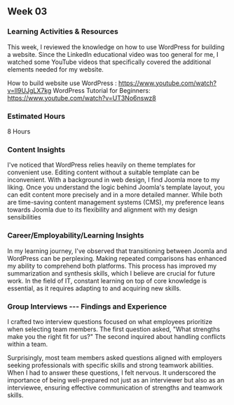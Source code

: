 ## Week 03
### Learning Activities & Resources
This week, I reviewed the knowledge on how to use WordPress for building a website.  Since the LinkedIn educational video was too general for me, 
I watched some YouTube videos that specifically covered the additional elements needed for my website.

How to build website use WordPress : https://www.youtube.com/watch?v=ll9UJgLX7kg 
WordPress Tutorial for Beginners: https://www.youtube.com/watch?v=UT3No6nswz8

### Estimated Hours
8 Hours

### Content Insights

I've noticed that WordPress relies heavily on theme templates for convenient use. Editing content without a suitable template can be inconvenient.
With a background in web design, I find Joomla more to my liking. Once you understand the logic behind Joomla's template layout, you can edit content more precisely and in a more detailed manner.
While both are time-saving content management systems (CMS), my preference leans towards Joomla due to its flexibility and alignment with my design sensibilities

### Career/Employability/Learning Insights

In my learning journey, I've observed that transitioning between Joomla and WordPress can be perplexing. 
Making repeated comparisons has enhanced my ability to comprehend both platforms. This process has improved my summarization and synthesis skills,
which I believe are crucial for future work. In the field of IT, constant learning on top of core knowledge is essential, 
as it requires adapting to and acquiring new skills.

### Group Interviews --- Findings and Experience

I crafted two interview questions focused on what employees prioritize when selecting team members. The first question asked, "What strengths make you the right fit for us?" The second inquired about handling conflicts within a team.

Surprisingly, most team members asked questions aligned with employers seeking professionals with specific skills and strong teamwork abilities. When I had to answer these questions, I felt nervous. It underscored the importance of being well-prepared not just as an interviewer but also as an interviewee, ensuring effective communication of strengths and teamwork skills.
